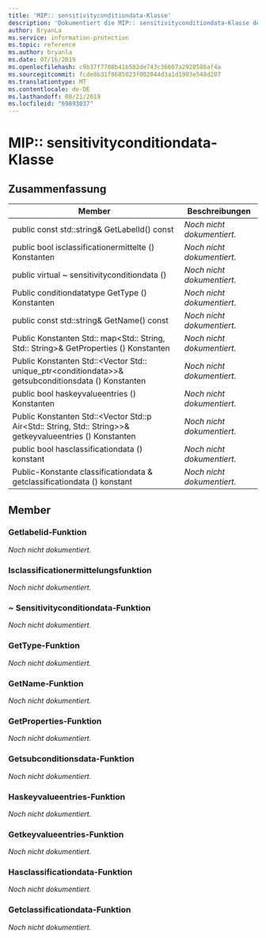 ```yaml
---
title: 'MIP:: sensitivityconditiondata-Klasse'
description: 'Dokumentiert die MIP:: sensitivityconditiondata-Klasse des MIP-SDKs (Microsoft Information Protection).'
author: BryanLa
ms.service: information-protection
ms.topic: reference
ms.author: bryanla
ms.date: 07/16/2019
ms.openlocfilehash: c9b37f7708b41b582de743c36607a2920586af4a
ms.sourcegitcommit: fcde8b31f8685023f002044d3a1d1903e548d207
ms.translationtype: MT
ms.contentlocale: de-DE
ms.lasthandoff: 08/21/2019
ms.locfileid: "69893037"
---
```

# <a name="class-mipsensitivityconditiondata"></a>MIP:: sensitivityconditiondata-Klasse 
  
## <a name="summary"></a>Zusammenfassung
 Member                        | Beschreibungen                                
--------------------------------|---------------------------------------------
public const std::string& GetLabelId() const  | _Noch nicht dokumentiert._
public bool isclassificationermittelte () Konstanten  | _Noch nicht dokumentiert._
public virtual ~ sensitivityconditiondata ()  | _Noch nicht dokumentiert._
Public conditiondatatype GetType () Konstanten  | _Noch nicht dokumentiert._
public const std::string& GetName() const  | _Noch nicht dokumentiert._
Public Konstanten Std:: map\<Std:: String, Std:: String\>& GetProperties () Konstanten  | _Noch nicht dokumentiert._
Public Konstanten Std::\<Vector Std:: unique_ptr\<conditiondata\>\>& getsubconditionsdata () Konstanten  | _Noch nicht dokumentiert._
public bool haskeyvalueentries () Konstanten  | _Noch nicht dokumentiert._
Public Konstanten Std::\<Vector Std::p Air\<Std:: String, Std:: String\>\>& getkeyvalueentries () Konstanten  | _Noch nicht dokumentiert._
public bool hasclassificationdata () konstant  | _Noch nicht dokumentiert._
Public-Konstante classificationdata & getclassificationdata () konstant  | _Noch nicht dokumentiert._
  
## <a name="members"></a>Member
  
### <a name="getlabelid-function"></a>Getlabelid-Funktion
_Noch nicht dokumentiert._

  
### <a name="isclassificationdiscovered-function"></a>Isclassificationermittelungsfunktion
_Noch nicht dokumentiert._

  
### <a name="sensitivityconditiondata-function"></a>~ Sensitivityconditiondata-Funktion
_Noch nicht dokumentiert._

  
### <a name="gettype-function"></a>GetType-Funktion
_Noch nicht dokumentiert._

  
### <a name="getname-function"></a>GetName-Funktion
_Noch nicht dokumentiert._

  
### <a name="getproperties-function"></a>GetProperties-Funktion
_Noch nicht dokumentiert._

  
### <a name="getsubconditionsdata-function"></a>Getsubconditionsdata-Funktion
_Noch nicht dokumentiert._

  
### <a name="haskeyvalueentries-function"></a>Haskeyvalueentries-Funktion
_Noch nicht dokumentiert._

  
### <a name="getkeyvalueentries-function"></a>Getkeyvalueentries-Funktion
_Noch nicht dokumentiert._

  
### <a name="hasclassificationdata-function"></a>Hasclassificationdata-Funktion
_Noch nicht dokumentiert._

  
### <a name="getclassificationdata-function"></a>Getclassificationdata-Funktion
_Noch nicht dokumentiert._
